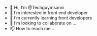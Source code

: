 - 👋 Hi, I’m @Techguymsanni
- 👀 I’m interested in front end developer
- 🌱 I’m currently learning front developers 
- 💞️ I’m looking to collaborate on ...
- 📫 How to reach me ...

<!---
Techguymsanni/Techguymsanni is a ✨ special ✨ repository because its `README.md` (this file) appears on your GitHub profile.
You can click the Preview link to take a look at your changes.
--->
